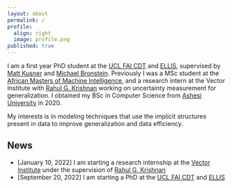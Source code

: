 ```yaml
---
layout: about
permalink: /
profile:
  align: right
  image: profile.png
published: true
---
```

I am a first year PhD student at the [UCL FAI CDT](https://www.ucl.ac.uk/foundational-ai-cdt/foundational-artificial-intelligence-mphilphd) and [ELLIS](https://ellis.eu/), supervised by [Matt Kusner](https://mkusner.github.io/) and [Michael Bronstein](https://www.cs.ox.ac.uk/people/michael.bronstein/).
Previously I was a MSc student at the [African Masters of Machine Intelligence](https://aimsammi.org/), and a research intern at the Vector Institute with [Rahul G. Krishnan](http://www.cs.toronto.edu/~rahulgk/index.html) working on uncertainty measurement for generalization. I obtained my BSc in Computer Science from [Ashesi University](https://www.ashesi.edu.gh/) in 2020.

My interests is in modeling techniques that use the implicit structures present in data to improve generalization and data efficiency. 

## News

- [January 10, 2022] I am starting a research internship at the [Vector Institute](https://vectorinstitute.ai/) under the supervision of [Rahul G. Krishnan](http://www.cs.toronto.edu/~rahulgk/index.html)
- [September 20, 2022] I am starting a PhD at the [UCL FAI CDT](https://www.ucl.ac.uk/foundational-ai-cdt/foundational-artificial-intelligence-mphilphd) and [ELLIS](https://ellis.eu/)
